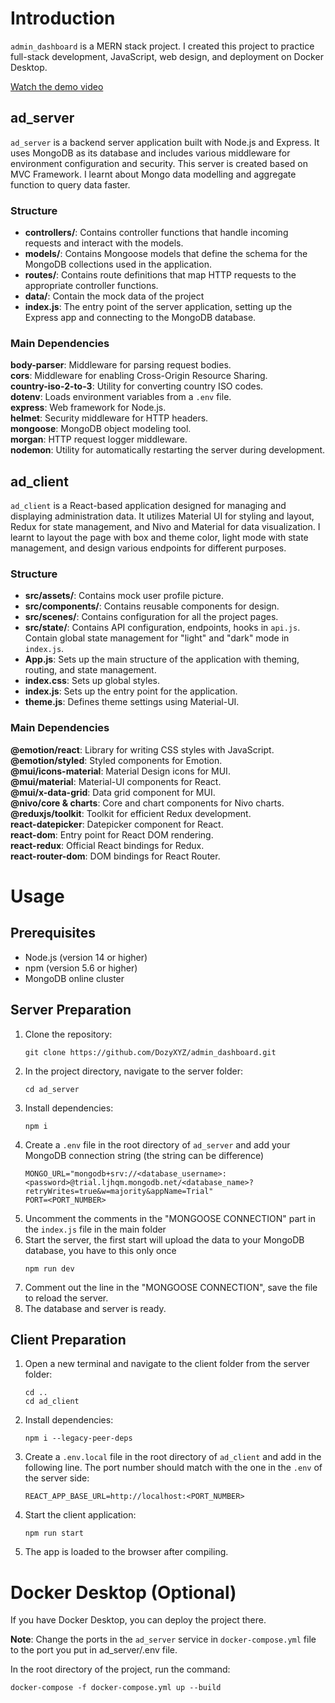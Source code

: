 # Introduction

`admin_dashboard` is a MERN stack project. I created this project to practice full-stack development, JavaScript, web design, and deployment on Docker Desktop.

[Watch the demo video](https://github.com/user-attachments/assets/47041bc7-7483-4b26-9ff6-112d86def9b3)

## ad_server

`ad_server` is a backend server application built with Node.js and Express. It uses MongoDB as its database and includes various middleware for environment configuration and security. This server is created based on MVC Framework. I learnt about Mongo data modelling and aggregate function to query data faster.

### Structure

- **controllers/**: Contains controller functions that handle incoming requests and interact with the models.
- **models/**: Contains Mongoose models that define the schema for the MongoDB collections used in the application.
- **routes/**: Contains route definitions that map HTTP requests to the appropriate controller functions.
- **data/**: Contain the mock data of the project
- **index.js**: The entry point of the server application, setting up the Express app and connecting to the MongoDB database.

### Main Dependencies

**body-parser**: Middleware for parsing request bodies.  
**cors**: Middleware for enabling Cross-Origin Resource Sharing.  
**country-iso-2-to-3**: Utility for converting country ISO codes.  
**dotenv**: Loads environment variables from a `.env` file.  
**express**: Web framework for Node.js.  
**helmet**: Security middleware for HTTP headers.  
**mongoose**: MongoDB object modeling tool.  
**morgan**: HTTP request logger middleware.  
**nodemon**: Utility for automatically restarting the server during development.

## ad_client

`ad_client` is a React-based application designed for managing and displaying administration data. It utilizes Material UI for styling and layout, Redux for state management, and Nivo and Material for data visualization. I learnt to layout the page with box and theme color, light mode with state management, and design various endpoints for different purposes.

### Structure

- **src/assets/**: Contains mock user profile picture.
- **src/components/**: Contains reusable components for design.
- **src/scenes/**: Contains configuration for all the project pages.
- **src/state/**: Contains API configuration, endpoints, hooks in `api.js`. Contain global state management for "light" and "dark" mode in `index.js`.
- **App.js**: Sets up the main structure of the application with theming, routing, and state management.
- **index.css**: Sets up global styles.
- **index.js**: Sets up the entry point for the application.
- **theme.js**: Defines theme settings using Material-UI.

### Main Dependencies

**@emotion/react**: Library for writing CSS styles with JavaScript.  
**@emotion/styled**: Styled components for Emotion.  
**@mui/icons-material**: Material Design icons for MUI.  
**@mui/material**: Material-UI components for React.  
**@mui/x-data-grid**: Data grid component for MUI.  
**@nivo/core & charts**: Core and chart components for Nivo charts.  
**@reduxjs/toolkit**: Toolkit for efficient Redux development.  
**react-datepicker**: Datepicker component for React.  
**react-dom**: Entry point for React DOM rendering.  
**react-redux**: Official React bindings for Redux.  
**react-router-dom**: DOM bindings for React Router.

# Usage

## Prerequisites

- Node.js (version 14 or higher)
- npm (version 5.6 or higher)
- MongoDB online cluster

## Server Preparation

1. Clone the repository:
   ```
   git clone https://github.com/DozyXYZ/admin_dashboard.git
   ```
2. In the project directory, navigate to the server folder:
   ```
   cd ad_server
   ```
3. Install dependencies:
   ```
   npm i
   ```
4. Create a `.env` file in the root directory of `ad_server` and add your MongoDB connection string (the string can be difference)
   ```
   MONGO_URL="mongodb+srv://<database_username>:<password>@trial.ljhqm.mongodb.net/<database_name>?retryWrites=true&w=majority&appName=Trial"
   PORT=<PORT_NUMBER>
   ```
5. Uncomment the comments in the "MONGOOSE CONNECTION" part in the `index.js` file in the main folder
6. Start the server, the first start will upload the data to your MongoDB database, you have to this only once
   ```
   npm run dev
   ```
7. Comment out the line in the "MONGOOSE CONNECTION", save the file to reload the server.
8. The database and server is ready.

## Client Preparation

1. Open a new terminal and navigate to the client folder from the server folder:
   ```
   cd ..
   cd ad_client
   ```
2. Install dependencies:
   ```
   npm i --legacy-peer-deps
   ```
3. Create a `.env.local` file in the root directory of `ad_client` and add in the following line. The port number should match with the one in the `.env` of the server side:
   ```
   REACT_APP_BASE_URL=http://localhost:<PORT_NUMBER>
   ```
4. Start the client application:
   ```
   npm run start
   ```
5. The app is loaded to the browser after compiling.

# Docker Desktop (Optional)

If you have Docker Desktop, you can deploy the project there.

**Note**: Change the ports in the `ad_server` service in `docker-compose.yml` file to the port you put in ad_server/.env file.

In the root directory of the project, run the command:

```
docker-compose -f docker-compose.yml up --build
```

